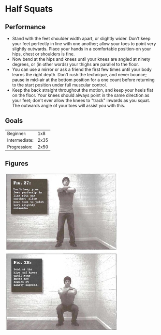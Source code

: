 # Half Squats

## Performance

- Stand with the feet shoulder width apart, or slightly wider. Don't keep your feet perfectly in line with one another; allow your toes to point very slightly outwards. Place your hands in a comfortable position-on your hips, chest or shoulders is fine.
- Now bend at the hips and knees until your knees are angled at ninety degrees, or (in other words) your thighs are parallel to the floor.
- You can use a mirror or ask a friend the first few times until your body learns the right depth. Don't rush the technique, and never bounce; pause in mid-air at the bottom position for a one count before returning to the start position under full muscular control.
- Keep the back straight throughout the motion, and keep your heels flat on the floor. Your knees should always point in the same direction as your feet; don't ever allow the knees to "track" inwards as you squat. The outwards angle of your toes will assist you with this. 

## Goals

| | |
|---|---|
|Beginner: | 1x8 |
|Intermediate: | 2x35 |
|Progression: | 2x50 |

## Figures

![](../images/02_squats/4-Half-Squats.jpg)

